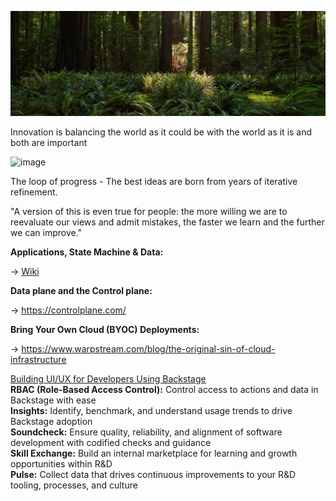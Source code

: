 ![](https://github.com/ankumar/architecture/blob/main/images/product%20development%2C%20change%2C%20and%20improvement.jpeg)

Innovation is balancing the world as it could be with the world as it is and both are important

![image](https://user-images.githubusercontent.com/658791/209478115-2fefbd42-26ce-4552-be01-bdc84a109277.png)

The loop of progress - The best ideas are born from years of iterative refinement.

"A version of this is even true for people: the more willing we are to reevaluate our views and admit mistakes, the faster we learn and the further we can improve."

**Applications, State Machine & Data:**  

-> [Wiki](https://github.com/ankumar/Open-software-design/wiki)

**Data plane and the Control plane:** 

-> https://controlplane.com/ 

**Bring Your Own Cloud (BYOC) Deployments:**  

-> https://www.warpstream.com/blog/the-original-sin-of-cloud-infrastructure 

[Building UI/UX for Developers Using Backstage](https://backstage.spotify.com/docs/)  
**RBAC (Role-Based Access Control):** Control access to actions and data in Backstage with ease  
**Insights:** Identify, benchmark, and understand usage trends to drive Backstage adoption  
**Soundcheck:** Ensure quality, reliability, and alignment of software development with codified checks and guidance  
**Skill Exchange:** Build an internal marketplace for learning and growth opportunities within R&D  
**Pulse:** Collect data that drives continuous improvements to your R&D tooling, processes, and culture  


  

